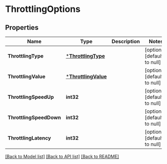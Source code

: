 # ThrottlingOptions

## Properties
Name | Type | Description | Notes
------------ | ------------- | ------------- | -------------
**ThrottlingType** | [***ThrottlingType**](ThrottlingType.md) |  | [optional] [default to null]
**ThrottlingValue** | [***ThrottlingValue**](ThrottlingValue.md) |  | [optional] [default to null]
**ThrottlingSpeedUp** | **int32** |  | [optional] [default to null]
**ThrottlingSpeedDown** | **int32** |  | [optional] [default to null]
**ThrottlingLatency** | **int32** |  | [optional] [default to null]

[[Back to Model list]](../README.md#documentation-for-models) [[Back to API list]](../README.md#documentation-for-api-endpoints) [[Back to README]](../README.md)


